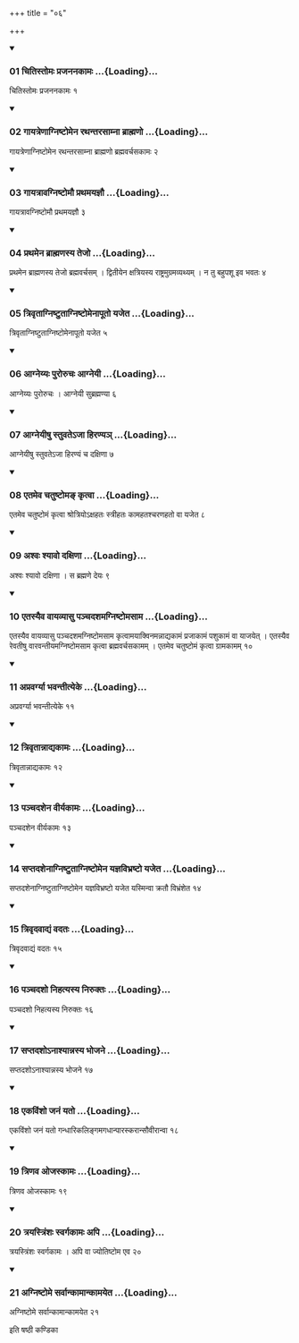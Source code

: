 +++
title = "०६"

+++

<div class="js_include" includetitle="true" newlevelforh1="3" unfilled="" url="/vedAH_yajuH/taittirIyam/sUtram/ApastambaH/shrautam/vishvAsa-prastutiH/22/06/01_chitistomaH_prajananakAmaH.md">
<details open><summary><h3>01 चितिस्तोमः प्रजननकामः ...{Loading}...</h3></summary>

चितिस्तोमः प्रजननकामः १
</details>
</div>


<div class="js_include" includetitle="true" newlevelforh1="3" unfilled="" url="/vedAH_yajuH/taittirIyam/sUtram/ApastambaH/shrautam/vishvAsa-prastutiH/22/06/02_gAyatreNAgniShTomena_rathantarasAmnA_brAhmaNo.md">
<details open><summary><h3>02 गायत्रेणाग्निष्टोमेन रथन्तरसाम्ना ब्राह्मणो ...{Loading}...</h3></summary>

गायत्रेणाग्निष्टोमेन रथन्तरसाम्ना ब्राह्मणो ब्रह्मवर्चसकामः २
</details>
</div>


<div class="js_include" includetitle="true" newlevelforh1="3" unfilled="" url="/vedAH_yajuH/taittirIyam/sUtram/ApastambaH/shrautam/vishvAsa-prastutiH/22/06/03_gAyatrAvagniShTomau_prathamayajnau.md">
<details open><summary><h3>03 गायत्रावग्निष्टोमौ प्रथमयज्ञौ ...{Loading}...</h3></summary>

गायत्रावग्निष्टोमौ प्रथमयज्ञौ ३
</details>
</div>


<div class="js_include" includetitle="true" newlevelforh1="3" unfilled="" url="/vedAH_yajuH/taittirIyam/sUtram/ApastambaH/shrautam/vishvAsa-prastutiH/22/06/04_prathamena_brAhmaNasya_tejo.md">
<details open><summary><h3>04 प्रथमेन ब्राह्मणस्य तेजो ...{Loading}...</h3></summary>

प्रथमेन ब्राह्मणस्य तेजो ब्रह्मवर्चसम् । द्वितीयेन क्षत्रियस्य राष्ट्रमुग्रमव्यथ्यम् । न तु बहुपशू इव भवतः ४
</details>
</div>


<div class="js_include" includetitle="true" newlevelforh1="3" unfilled="" url="/vedAH_yajuH/taittirIyam/sUtram/ApastambaH/shrautam/vishvAsa-prastutiH/22/06/05_trivRtAgniShTutAgniShTomenApUto_yajeta.md">
<details open><summary><h3>05 त्रिवृताग्निष्टुताग्निष्टोमेनापूतो यजेत ...{Loading}...</h3></summary>

त्रिवृताग्निष्टुताग्निष्टोमेनापूतो यजेत ५
</details>
</div>


<div class="js_include" includetitle="true" newlevelforh1="3" unfilled="" url="/vedAH_yajuH/taittirIyam/sUtram/ApastambaH/shrautam/vishvAsa-prastutiH/22/06/06_AgneyyaH_puroruchaH_AgneyI.md">
<details open><summary><h3>06 आग्नेय्यः पुरोरुचः आग्नेयी ...{Loading}...</h3></summary>

आग्नेय्यः पुरोरुचः । आग्नेयी सुब्रह्मण्या ६
</details>
</div>


<div class="js_include" includetitle="true" newlevelforh1="3" unfilled="" url="/vedAH_yajuH/taittirIyam/sUtram/ApastambaH/shrautam/vishvAsa-prastutiH/22/06/07_AgneyIShu_stuvate-jA_hiraNya~n.md">
<details open><summary><h3>07 आग्नेयीषु स्तुवतेऽजा हिरण्यञ् ...{Loading}...</h3></summary>

आग्नेयीषु स्तुवतेऽजा हिरण्यं च दक्षिणा ७
</details>
</div>


<div class="js_include" includetitle="true" newlevelforh1="3" unfilled="" url="/vedAH_yajuH/taittirIyam/sUtram/ApastambaH/shrautam/vishvAsa-prastutiH/22/06/08_etameva_chatuShToma~N_kRtvA.md">
<details open><summary><h3>08 एतमेव चतुष्टोमङ् कृत्वा ...{Loading}...</h3></summary>

एतमेव चतुष्टोमं कृत्वा श्रोत्रियोऽक्षहतः स्त्रीहतः कामहतश्चरणहतो वा यजेत ८
</details>
</div>


<div class="js_include" includetitle="true" newlevelforh1="3" unfilled="" url="/vedAH_yajuH/taittirIyam/sUtram/ApastambaH/shrautam/vishvAsa-prastutiH/22/06/09_ashvaH_shyAvo_daxiNA.md">
<details open><summary><h3>09 अश्वः श्यावो दक्षिणा ...{Loading}...</h3></summary>

अश्वः श्यावो दक्षिणा । स ब्रह्मणे देयः ९
</details>
</div>


<div class="js_include" includetitle="true" newlevelforh1="3" unfilled="" url="/vedAH_yajuH/taittirIyam/sUtram/ApastambaH/shrautam/vishvAsa-prastutiH/22/06/10_etasyaiva_vAyavyAsu_panchadashamagniShTomasAma.md">
<details open><summary><h3>10 एतस्यैव वायव्यासु पञ्चदशमग्निष्टोमसाम ...{Loading}...</h3></summary>

एतस्यैव वायव्यासु पञ्चदशमग्निष्टोमसाम कृत्वामयाक्विनमन्नाद्यकामं प्रजाकामं पशुकामं वा याजयेत् । एतस्यैव रेवतीषु वारवन्तीयमग्निष्टोमसाम कृत्वा ब्रह्मवर्चसकामम् । एतमेव चतुष्टोमं कृत्वा ग्रामकामम् १०
</details>
</div>


<div class="js_include" includetitle="true" newlevelforh1="3" unfilled="" url="/vedAH_yajuH/taittirIyam/sUtram/ApastambaH/shrautam/vishvAsa-prastutiH/22/06/11_apravargyA_bhavantItyeke.md">
<details open><summary><h3>11 अप्रवर्ग्या भवन्तीत्येके ...{Loading}...</h3></summary>

अप्रवर्ग्या भवन्तीत्येके ११
</details>
</div>


<div class="js_include" includetitle="true" newlevelforh1="3" unfilled="" url="/vedAH_yajuH/taittirIyam/sUtram/ApastambaH/shrautam/vishvAsa-prastutiH/22/06/12_trivRtAnnAdyakAmaH.md">
<details open><summary><h3>12 त्रिवृतान्नाद्यकामः ...{Loading}...</h3></summary>

त्रिवृतान्नाद्यकामः १२
</details>
</div>


<div class="js_include" includetitle="true" newlevelforh1="3" unfilled="" url="/vedAH_yajuH/taittirIyam/sUtram/ApastambaH/shrautam/vishvAsa-prastutiH/22/06/13_panchadashena_vIryakAmaH.md">
<details open><summary><h3>13 पञ्चदशेन वीर्यकामः ...{Loading}...</h3></summary>

पञ्चदशेन वीर्यकामः १३
</details>
</div>


<div class="js_include" includetitle="true" newlevelforh1="3" unfilled="" url="/vedAH_yajuH/taittirIyam/sUtram/ApastambaH/shrautam/vishvAsa-prastutiH/22/06/14_saptadashenAgniShTutAgniShTomena_yajnavibhraShTo_yajeta.md">
<details open><summary><h3>14 सप्तदशेनाग्निष्टुताग्निष्टोमेन यज्ञविभ्रष्टो यजेत ...{Loading}...</h3></summary>

सप्तदशेनाग्निष्टुताग्निष्टोमेन यज्ञविभ्रष्टो यजेत यस्मिन्वा क्रतौ विभ्रंशेत १४
</details>
</div>


<div class="js_include" includetitle="true" newlevelforh1="3" unfilled="" url="/vedAH_yajuH/taittirIyam/sUtram/ApastambaH/shrautam/vishvAsa-prastutiH/22/06/15_trivRdavAdyaM_vadataH.md">
<details open><summary><h3>15 त्रिवृदवाद्यं वदतः ...{Loading}...</h3></summary>

त्रिवृदवाद्यं वदतः १५
</details>
</div>


<div class="js_include" includetitle="true" newlevelforh1="3" unfilled="" url="/vedAH_yajuH/taittirIyam/sUtram/ApastambaH/shrautam/vishvAsa-prastutiH/22/06/16_panchadasho_nihatyasya_niruktaH.md">
<details open><summary><h3>16 पञ्चदशो निहत्यस्य निरुक्तः ...{Loading}...</h3></summary>

पञ्चदशो निहत्यस्य निरुक्तः १६
</details>
</div>


<div class="js_include" includetitle="true" newlevelforh1="3" unfilled="" url="/vedAH_yajuH/taittirIyam/sUtram/ApastambaH/shrautam/vishvAsa-prastutiH/22/06/17_saptadasho-nAshyAnnasya_bhojane.md">
<details open><summary><h3>17 सप्तदशोऽनाश्यान्नस्य भोजने ...{Loading}...</h3></summary>

सप्तदशोऽनाश्यान्नस्य भोजने १७
</details>
</div>


<div class="js_include" includetitle="true" newlevelforh1="3" unfilled="" url="/vedAH_yajuH/taittirIyam/sUtram/ApastambaH/shrautam/vishvAsa-prastutiH/22/06/18_ekaviMsho_janaM_yato.md">
<details open><summary><h3>18 एकविंशो जनं यतो ...{Loading}...</h3></summary>

एकविंशो जनं यतो गन्धारिकलिङ्गमगधान्पारस्करान्सौवीरान्वा १८
</details>
</div>


<div class="js_include" includetitle="true" newlevelforh1="3" unfilled="" url="/vedAH_yajuH/taittirIyam/sUtram/ApastambaH/shrautam/vishvAsa-prastutiH/22/06/19_triNava_ojaskAmaH.md">
<details open><summary><h3>19 त्रिणव ओजस्कामः ...{Loading}...</h3></summary>

त्रिणव ओजस्कामः १९
</details>
</div>


<div class="js_include" includetitle="true" newlevelforh1="3" unfilled="" url="/vedAH_yajuH/taittirIyam/sUtram/ApastambaH/shrautam/vishvAsa-prastutiH/22/06/20_trayastriMshaH_svargakAmaH_api.md">
<details open><summary><h3>20 त्रयस्त्रिंशः स्वर्गकामः अपि ...{Loading}...</h3></summary>

त्रयस्त्रिंशः स्वर्गकामः । अपि वा ज्योतिष्टोम एव २०
</details>
</div>


<div class="js_include" includetitle="true" newlevelforh1="3" unfilled="" url="/vedAH_yajuH/taittirIyam/sUtram/ApastambaH/shrautam/vishvAsa-prastutiH/22/06/21_agniShTome_sarvAnkAmAnkAmayeta.md">
<details open><summary><h3>21 अग्निष्टोमे सर्वान्कामान्कामयेत ...{Loading}...</h3></summary>

अग्निष्टोमे सर्वान्कामान्कामयेत २१
</details>
</div>



  
इति षष्ठी कण्डिका 
